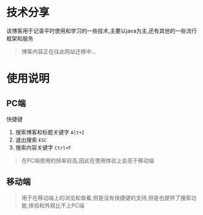 # 技术分享

该博客用于记录平时使用和学习的一些技术,主要以java为主,还有其他的一些流行框架和服务

> 博客内容正在往此网站迁移中...

# 使用说明

## PC端

快捷键

1. 搜索博客和标题关键字 `Alt+I`
2. 退出搜索 `ESC`
3. 搜索内容关键字 `Ctrl+F`

> 在PC端使用的频率较高,因此在使用体验上会高于移动端

## 移动端

> 用于在移动端上的浏览和查看,但是没有快捷键的支持,但是也提供了搜索功能,体验和外观比不上PC端